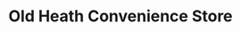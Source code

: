 ---
title: "Old Heath Convenience Store"
url: /colchester/old-heath-convenience-store/
shop: Lebensmittel
---